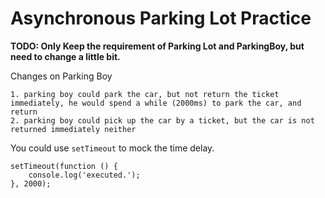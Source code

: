 # Asynchronous Parking Lot Practice

**TODO: Only Keep the requirement of Parking Lot and ParkingBoy, but need to change a little bit.**

Changes on Parking Boy

	1. parking boy could park the car, but not return the ticket immediately, he would spend a while (2000ms) to park the car, and return
	2. parking boy could pick up the car by a ticket, but the car is not returned immediately neither

You could use `setTimeout` to mock the time delay.

```
setTimeout(function () {
	console.log('executed.');
}, 2000);
```

